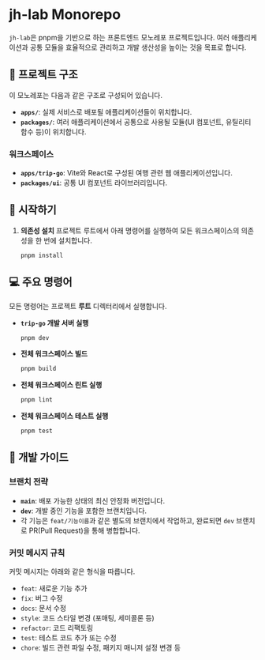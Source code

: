 # jh-lab Monorepo

`jh-lab`은 pnpm을 기반으로 하는 프론트엔드 모노레포 프로젝트입니다. 여러 애플리케이션과 공통 모듈을 효율적으로 관리하고 개발 생산성을 높이는 것을 목표로 합니다.

## 🚀 프로젝트 구조

이 모노레포는 다음과 같은 구조로 구성되어 있습니다.

-   **`apps/`**: 실제 서비스로 배포될 애플리케이션들이 위치합니다.
-   **`packages/`**: 여러 애플리케이션에서 공통으로 사용될 모듈(UI 컴포넌트, 유틸리티 함수 등)이 위치합니다.

### 워크스페이스

-   **`apps/trip-go`**: Vite와 React로 구성된 여행 관련 웹 애플리케이션입니다.
-   **`packages/ui`**: 공통 UI 컴포넌트 라이브러리입니다.

## 🏁 시작하기

1.  **의존성 설치**
    프로젝트 루트에서 아래 명령어를 실행하여 모든 워크스페이스의 의존성을 한 번에 설치합니다.
    ```bash
    pnpm install
    ```

## 💻 주요 명령어

모든 명령어는 프로젝트 **루트** 디렉터리에서 실행합니다.

-   **`trip-go` 개발 서버 실행**
    ```bash
    pnpm dev
    ```

-   **전체 워크스페이스 빌드**
    ```bash
    pnpm build
    ```

-   **전체 워크스페이스 린트 실행**
    ```bash
    pnpm lint
    ```

-   **전체 워크스페이스 테스트 실행**
    ```bash
    pnpm test
    ```

## 🌱 개발 가이드

### 브랜치 전략

-   **`main`**: 배포 가능한 상태의 최신 안정화 버전입니다.
-   **`dev`**: 개발 중인 기능을 포함한 브랜치입니다.
-   각 기능은 `feat/기능이름`과 같은 별도의 브랜치에서 작업하고, 완료되면 `dev` 브랜치로 PR(Pull Request)을 통해 병합합니다.

### 커밋 메시지 규칙

커밋 메시지는 아래와 같은 형식을 따릅니다.

-   `feat`: 새로운 기능 추가
-   `fix`: 버그 수정
-   `docs`: 문서 수정
-   `style`: 코드 스타일 변경 (포매팅, 세미콜론 등)
-   `refactor`: 코드 리팩토링
-   `test`: 테스트 코드 추가 또는 수정
-   `chore`: 빌드 관련 파일 수정, 패키지 매니저 설정 변경 등
